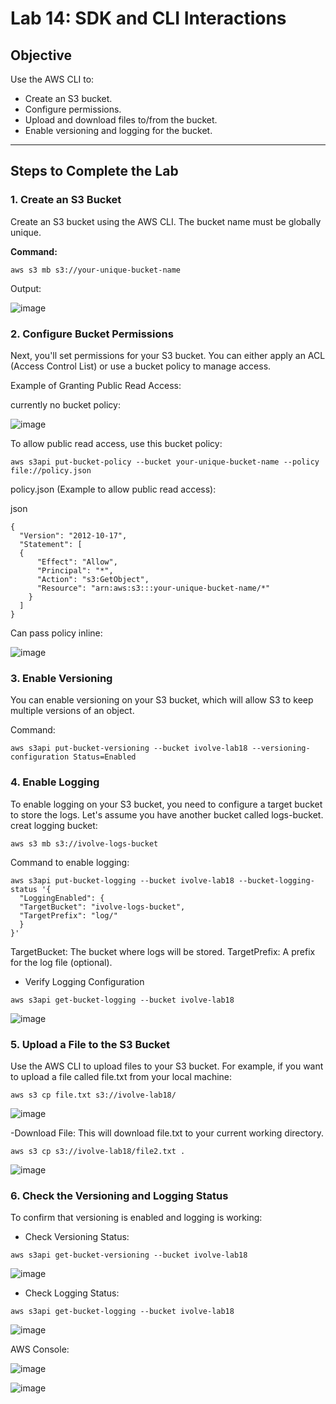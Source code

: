 # Lab 14: SDK and CLI Interactions

## Objective
Use the AWS CLI to:
- Create an S3 bucket.
- Configure permissions.
- Upload and download files to/from the bucket.
- Enable versioning and logging for the bucket.

---

## Steps to Complete the Lab

### 1. Create an S3 Bucket
Create an S3 bucket using the AWS CLI. The bucket name must be globally unique.

**Command:**
```
aws s3 mb s3://your-unique-bucket-name
```
Output:

![image](https://github.com/user-attachments/assets/20fbb0dd-7a07-4aa7-8877-6e4e81e4759c)

### 2. Configure Bucket Permissions
Next, you'll set permissions for your S3 bucket. You can either apply an ACL (Access Control List) or use a bucket policy to manage access.

Example of Granting Public Read Access:

currently no bucket policy:

![image](https://github.com/user-attachments/assets/5fdbb168-d31b-496f-a66e-22e50ea6af3d)

To allow public read access, use this bucket policy:

```
aws s3api put-bucket-policy --bucket your-unique-bucket-name --policy file://policy.json
```
policy.json (Example to allow public read access):

json
```
{
  "Version": "2012-10-17",
  "Statement": [
  {
      "Effect": "Allow",
      "Principal": "*",
      "Action": "s3:GetObject",
      "Resource": "arn:aws:s3:::your-unique-bucket-name/*"
    }
  ]
}

```

Can pass policy  inline:

![image](https://github.com/user-attachments/assets/e9bc7f07-1075-49dc-b16d-5ee88dc4a251)

### 3. Enable Versioning
You can enable versioning on your S3 bucket, which will allow S3 to keep multiple versions of an object.

Command:
```
aws s3api put-bucket-versioning --bucket ivolve-lab18 --versioning-configuration Status=Enabled 
```

### 4. Enable Logging
To enable logging on your S3 bucket, you need to configure a target bucket to store the logs. Let's assume you have another bucket called logs-bucket.
creat logging bucket:
```
aws s3 mb s3://ivolve-logs-bucket 
```
Command to enable logging:
```
aws s3api put-bucket-logging --bucket ivolve-lab18 --bucket-logging-status '{
  "LoggingEnabled": {
  "TargetBucket": "ivolve-logs-bucket",
  "TargetPrefix": "log/"
  }
}'
```
TargetBucket: The bucket where logs will be stored.
TargetPrefix: A prefix for the log file (optional).
- Verify Logging Configuration
```
aws s3api get-bucket-logging --bucket ivolve-lab18
```

![image](https://github.com/user-attachments/assets/7912dd05-99a1-463e-aa6a-a165b023c6a6)

### 5. Upload a File to the S3 Bucket
Use the AWS CLI to upload files to your S3 bucket. For example, if you want to upload a file called file.txt from your local machine:
```
aws s3 cp file.txt s3://ivolve-lab18/
```
![image](https://github.com/user-attachments/assets/3285a0e8-f632-4543-8dba-51bb163ed859)

-Download File:
This will download file.txt to your current working directory.
```
aws s3 cp s3://ivolve-lab18/file2.txt . 
```

![image](https://github.com/user-attachments/assets/68ec99e2-8df7-45fe-b78e-4390a0b33751)

### 6. Check the Versioning and Logging Status
To confirm that versioning is enabled and logging is working:

- Check Versioning Status:
```
aws s3api get-bucket-versioning --bucket ivolve-lab18
```

![image](https://github.com/user-attachments/assets/ba657ee9-5418-4fa1-9b15-d05ac0ffd0c7)

- Check Logging Status:

```
aws s3api get-bucket-logging --bucket ivolve-lab18
```

![image](https://github.com/user-attachments/assets/90ed50d1-271a-4c11-8636-cb2e6fbd8a05)

AWS Console:

![image](https://github.com/user-attachments/assets/77304cf0-a7cb-4c5b-a98e-a8e4dc3ddca8)

![image](https://github.com/user-attachments/assets/af88e612-97a8-4aa6-bef4-cf1473f336f1)


